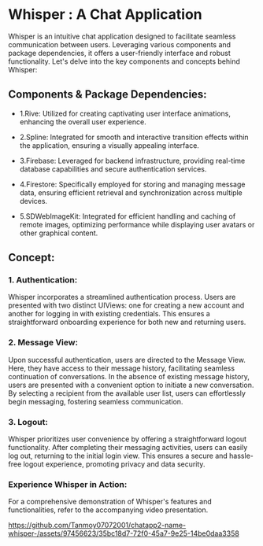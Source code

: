 # Whisper : A Chat Application
Whisper is an intuitive chat application designed to facilitate seamless communication between users. Leveraging various components and package dependencies, it offers a user-friendly interface and robust functionality. Let's delve into the key components and concepts behind Whisper:

## Components & Package Dependencies:
- 1.Rive: Utilized for creating captivating user interface animations, enhancing the overall user experience.

- 2.Spline: Integrated for smooth and interactive transition effects within the application, ensuring a visually appealing interface.

- 3.Firebase: Leveraged for backend infrastructure, providing real-time database capabilities and secure authentication services.

- 4.Firestore: Specifically employed for storing and managing message data, ensuring efficient retrieval and synchronization across multiple devices.

- 5.SDWebImageKit: Integrated for efficient handling and caching of remote images, optimizing performance while displaying user avatars or other graphical content.

## Concept:
### 1. Authentication:
Whisper incorporates a streamlined authentication process. Users are presented with two distinct UIViews: one for creating a new account and another for logging in with existing credentials. This ensures a straightforward onboarding experience for both new and returning users.

### 2. Message View:
Upon successful authentication, users are directed to the Message View. Here, they have access to their message history, facilitating seamless continuation of conversations. In the absence of existing message history, users are presented with a convenient option to initiate a new conversation. By selecting a recipient from the available user list, users can effortlessly begin messaging, fostering seamless communication.

### 3. Logout:
Whisper prioritizes user convenience by offering a straightforward logout functionality. After completing their messaging activities, users can easily log out, returning to the initial login view. This ensures a secure and hassle-free logout experience, promoting privacy and data security.

### Experience Whisper in Action:
For a comprehensive demonstration of Whisper's features and functionalities, refer to the accompanying video presentation.

https://github.com/Tanmoy07072001/chatapp2-name-whisper-/assets/97456623/35bc18d7-72f0-45a7-9e25-14be0daa3358

